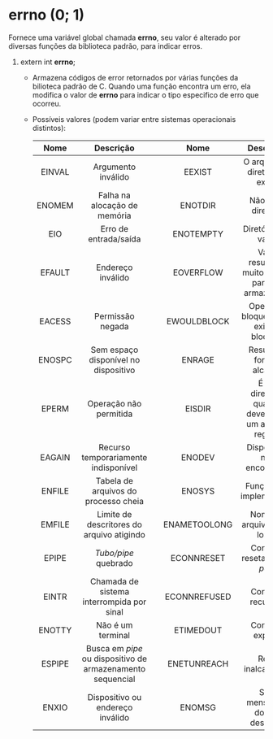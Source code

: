# errno (0; 1)
Fornece uma variável global chamada **errno**, seu valor é alterado por diversas funções da biblioteca padrão, para indicar erros.

1. extern int **errno**;
	* Armazena códigos de error retornados por várias funções da bilioteca padrão de C. Quando uma função encontra um erro, ela modifica o valor de **errno** para indicar o tipo
		especifico de erro que ocorreu.
	* Possíveis valores (podem variar entre sistemas operacionais distintos):
		
		| Nome    | Descrição												   |     | Nome         | Descrição 											|
		| :-:     | :-:       												   | :-: | :-:          | :-:       											|
		| EINVAL  | Argumento inválido          							   |     | EEXIST       | O arquivo ou diretório já existe          			|
		| ENOMEM  | Falha na alocação de memória  					           |     | ENOTDIR      | Não é um diretório          							|
		| EIO     | Erro de entrada/saída        						       |     | ENOTEMPTY    | Diretório não vazio         						 	|
		| EFAULT  | Endereço inválido         								   |     | EOVERFLOW    | Valor resultante muito grande para ser armazenado     |
		| EACESS  | Permissão negada        								   |     | EWOULDBLOCK  | Operação bloqueada ou exigiria bloqueio          		|
		| ENOSPC  | Sem espaço disponível no dispositivo     			       |     | ENRAGE       | Resultado fora do alcance          					|
		| EPERM   | Operação não permitida         							   |     | EISDIR       | É um diretório, quando deveria ser um arquivo regular |
		| EAGAIN  | Recurso temporariamente indisponível         			   |     | ENODEV       | Dispositivo não encontrado          					|
		| ENFILE  | Tabela de arquivos do processo cheia         			   |     | ENOSYS       | Função não implementada          						|
		| EMFILE  | Limite de descritores do arquivo atigindo    	 	       |     | ENAMETOOLONG | Nome do arquivo muito longo          					|
		| EPIPE   | *Tubo/pipe* quebrado          							   |     | ECONNRESET   | Conexão resetada pelo *peer*          				|
		| EINTR   | Chamada de sistema interrompida por sinal         		   |     | ECONNREFUSED | Conexão recusada          							|
		| ENOTTY  | Não é um terminal        								   |     | ETIMEDOUT    | Conexão expirou          								|
		| ESPIPE  | Busca em *pipe* ou dispositivo de armazenamento sequencial |     | ENETUNREACH  | Rede inalcançável          							|
		| ENXIO   | Dispositivo ou endereço inválido          				   |     | ENOMSG       | Sem mensagem do tipo desejado          				|